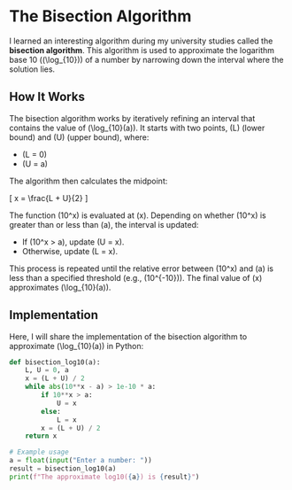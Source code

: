 # The Bisection Algorithm

I learned an interesting algorithm during my university studies called the **bisection algorithm**. This algorithm is used to approximate the logarithm base 10 (\(\log_{10}\)) of a number by narrowing down the interval where the solution lies.

## How It Works

The bisection algorithm works by iteratively refining an interval that contains the value of \(\log_{10}(a)\). It starts with two points, \(L\) (lower bound) and \(U\) (upper bound), where:

- \(L = 0\)
- \(U = a\)

The algorithm then calculates the midpoint:

\[
x = \frac{L + U}{2}
\]

The function \(10^x\) is evaluated at \(x\). Depending on whether \(10^x\) is greater than or less than \(a\), the interval is updated:

- If \(10^x > a\), update \(U = x\).
- Otherwise, update \(L = x\).

This process is repeated until the relative error between \(10^x\) and \(a\) is less than a specified threshold (e.g., \(10^{-10}\)). The final value of \(x\) approximates \(\log_{10}(a)\).

## Implementation

Here, I will share the implementation of the bisection algorithm to approximate \(\log_{10}(a)\) in Python:

```python
def bisection_log10(a):
    L, U = 0, a
    x = (L + U) / 2
    while abs(10**x - a) > 1e-10 * a:
        if 10**x > a:
            U = x
        else:
            L = x
        x = (L + U) / 2
    return x

# Example usage
a = float(input("Enter a number: "))
result = bisection_log10(a)
print(f"The approximate log10({a}) is {result}")
```

